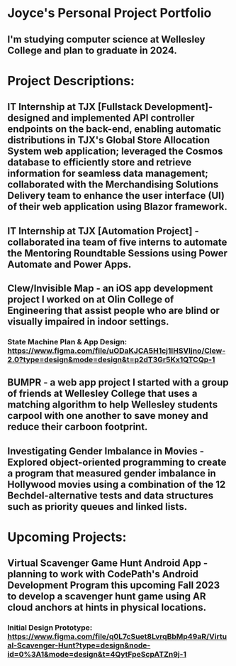 # Joyce's Personal Project Portfolio

## I'm studying computer science at Wellesley College and plan to graduate in 2024.


# Project Descriptions:

## IT Internship at TJX [Fullstack Development]- designed and implemented API controller endpoints on the back-end, enabling automatic distributions in TJX's Global Store Allocation System web application; leveraged the Cosmos database to efficiently store and retrieve information for seamless data management; collaborated with the Merchandising Solutions Delivery team to enhance the user interface (UI) of their web application using Blazor framework.

## IT Internship at TJX [Automation Project] - collaborated ina team of five interns to automate the Mentoring Roundtable Sessions using Power Automate and Power Apps. 

## Clew/Invisible Map - an iOS app development project I worked on at Olin College of Engineering that assist people who are blind or visually impaired in indoor settings.
### State Machine Plan & App Design: https://www.figma.com/file/uODaKJCA5H1cj1IHSVljno/Clew-2.0?type=design&mode=design&t=p2dT3Gr5Kx1QTCQp-1

## BUMPR - a web app project I started with a group of friends at Wellesley College that uses a matching algorithm to help Wellesley students carpool with one another to save money and reduce their carboon footprint.

## Investigating Gender Imbalance in Movies - Explored object-oriented programming to create a program that measured gender imbalance in Hollywood movies using a combination of the 12 Bechdel-alternative tests and data structures such as priority queues and linked lists.


# Upcoming Projects:

## Virtual Scavenger Game Hunt Android App - planning to work with CodePath's Android Development Program this upcoming Fall 2023 to develop a scavenger hunt game using AR cloud anchors at hints in physical locations.
### Initial Design Prototype: https://www.figma.com/file/q0L7cSuet8LvrqBbMp49aR/Virtual-Scavenger-Hunt?type=design&node-id=0%3A1&mode=design&t=4QytFpeScpATZn9j-1 

